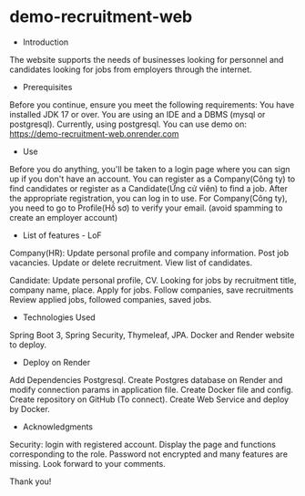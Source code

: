# demo-recruitment-web

- Introduction

The website supports the needs of businesses looking for personnel and candidates looking for jobs from employers 
through the internet.


- Prerequisites

Before you continue, ensure you meet the following requirements:
You have installed JDK 17 or over.
You are using an IDE and a DBMS (mysql or postgresql). Currently, using postgresql.
You can use demo on: https://demo-recruitment-web.onrender.com


- Use

Before you do anything, you'll be taken to a login page where you can sign up if you don't have an account.
You can register as a Company(Công ty) to find candidates or register as a Candidate(Ứng cử viên) to find a job.
After the appropriate registration, you can log in to use.
For Company(Công ty), you need to go to Profile(Hồ sơ) to verify your email. (avoid spamming to create an employer account)


- List of features - LoF

Company(HR):
Update personal profile and company information.
Post job vacancies.
Update or delete recruitment.
View list of candidates.

Candidate:
Update personal profile, CV.
Looking for jobs by recruitment title, company name, place.
Apply for jobs.
Follow companies, save recruitments
Review applied jobs, followed companies, saved jobs.


- Technologies Used

Spring Boot 3, Spring Security, Thymeleaf, JPA.
Docker and Render website to deploy.


- Deploy on Render

Add Dependencies Postgresql.
Create Postgres database on Render and modify connection params in application file.
Create Docker file and config.
Create repository on GitHub (To connect). 
Create Web Service and deploy by Docker.


- Acknowledgments

Security: login with registered account. Display the page and functions corresponding to the role.
Password not encrypted and many features are missing. Look forward to your comments.

Thank you!

